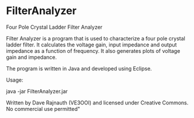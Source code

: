 # FilterAnalyzer
Four Pole Crystal Ladder Filter Analyzer

Filter Analyzer is a program that is used to characterize a four pole crystal ladder filter. It calculates the voltage gain, input impedance and output impedance as a function of frequency. It also generates plots of voltage gain and impedance.

The program is written in Java and developed using Eclipse. 

Usage:

java -jar FilterAnalyzer.jar


Written by Dave Rajnauth (VE3OOI) and licensed under Creative Commons. No commercial use permitted"
